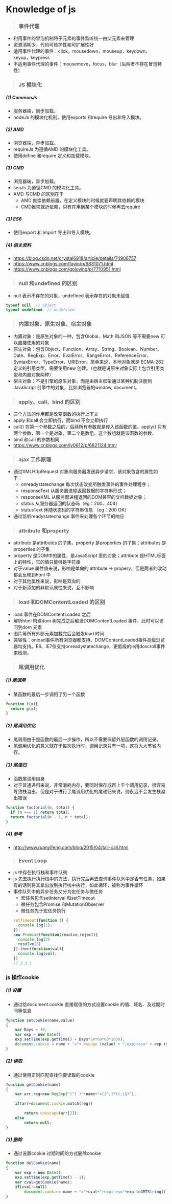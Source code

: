# Knowledge of js
> ### 事件代理
- 利用事件的冒泡机制将子元素的事件监听统一由父元素来管理
- 资源消耗少，代码可维护性和可扩展性好
- 适用事件代理的事件：click，mousedown，mouseup，keydown，keyup，keypress
- 不适用事件代理的事件：mousemove，focus，blur（后两者不存在冒泡特性）

> ### JS 模块化
##### (1) CommonJs
- 服务器端，同步加载。
- nodeJs 的模块化机制，使用exports 和require 导出和导入模块。
##### (2) AMD
- 浏览器端，异步加载。
- requireJs 为遵循AMD 的模块化工具。
- 使用define 和require 定义和加载模块。
##### (3) CMD
- 浏览器端，异步加载。
- seaJs 为遵循CMD 的模块化工具。
- AMD 与CMD 的区别在于
    - AMD 推崇依赖前置，在定义模块的时候就要声明其依赖的模块
    - CMD推崇就近依赖，只有在用到某个模块的时候再去require 
##### (3) ES6
- 使用export 和 import 导出和导入模块。
##### (4) 相关资料
- https://blog.csdn.net/crystal6918/article/details/74906757
- https://www.cnblogs.com/fayin/p/6831071.html
- https://www.cnblogs.com/goloving/p/7710951.html

> ### null 和undefined 的区别
- null 表示不存在的对象，undefined 表示存在的对象未赋值
```js
typeof null  // object
typeof undefined  // undefined
```

> ### 内置对象、原生对象、宿主对象
- 内置对象：是原生对象的一种，包含Global、Math 和JSON 等不需要new 可以直接使用的对象
- 原生对象：包含Object、Function、Array、String、Boolean、Number、Date、RegExp、Error、EvalError、RangeError、ReferenceError、SyntaxError、TypeError、URIError。简单来说，本地对象就是 ECMA-262 定义的引用类型，需要使用new 创建。（也就是说原生对象实际上包含引用类型和内置对象两种）
- 宿主对象：不是引擎的原生对象，而是由宿主框架通过某种机制注册到JavaScript 引擎中的对象，比如浏览器的window, document。

> ### apply、call、bind 的区别
- 三个方法的作用都是改变函数的执行上下文
- apply 和call 会立即执行，而bind 不会立即执行
- call() 在第一个参数之后的，后续所有参数就是传入该函数的值。apply() 只有两个参数，第一个是对象，第二个是数组，这个数组就是该函数的参数。
- bind 和call 的参数相同
- https://www.cnblogs.com/ly0612/p/6821124.html

> ### ajax 工作原理
- 通过XMLHttpRequest 对象向服务器发送异步请求，该对象包含的属性如下：
    - onreadystatechange 每次状态改变所触发事件的事件处理程序；
    - responseText 从服务器进程返回数据的字符串形式；
    - responseXML 从服务器进程返回的DOM兼容的文档数据对象；
    - status 从服务器返回的状态码（eg：200、404）
    - statusText 伴随状态码的字符串信息 （eg：200 OK）
- 通过监听readystatechange 事件来处理各个环节的响应

> ### attribute 和property
- attribute 是attributes 的子集，property 是properties 的子集；attributes 是properties 的子集
- property 是DOM中的属性，是JavaScript 里的对象；attribute 是HTML标签上的特性，它的值只能够是字符串
- 对于value 属性值来说，影响是单向的 attribute -> propery，但是两者的改动都会反映到html 中
- 对于其他属性来说，影响是双向的
- 对于新添加的非默认属性来说，互不影响

> ### load 和DOMContentLoaded 的区别
- load 事件在DOMContentLoaded 之后
- 解析html 构建dom 树完成之后触发DOMContentLoaded 事件，此时可以访问到dom 元素
- 图片等所有外部元素加载完后会触发load 时间
- 兼容性：onload事件所有浏览器都支持，DOMContentLoaded事件高级浏览器均支持。E6、IE7仅支持onreadystatechange，更低级的ie用doscroll事件来检测。

> ### 尾调用优化
##### (1) 尾调用
- 某函数的最后一步调用了另一个函数
```js
function f(x){
  return g(x);
}
```
##### (2) 尾调用优化
- 尾调用由于是函数的最后一步操作，所以不需要保留外层函数的调用记录。
- 尾调用优化的意义就在于每次执行时，调用记录只有一项，这将大大节省内存。
##### (3) 尾递归
- 函数尾调用自身
- 对于普通递归来说，非常消耗内存，要同时保存成百上千个调用记录，很容易导致栈溢出，但是对于进行了尾调用优化的尾递归来说，则永远不会发生栈溢出错误
```js
function factorial(n, total) {
  if (n === 1) return total;
  return factorial(n - 1, n * total);
}
```
##### (4) 参考
- http://www.ruanyifeng.com/blog/2015/04/tail-call.html

> ### Event Loop
- js 中存在执行栈和事件队列
- js 先去执行执行栈中的方法，执行完后再去查询事件队列中是否有任务，如果有的话则将其拿出放到执行栈中执行，如此循环，被称为事件循环
- 事件队列中的异步任务又分为宏任务与微任务
    - 宏任务包含setInterval 和setTimeout
    - 微任务包含Promise 和MutationObserver
    - 微任务先于宏任务执行
    ```js
    setTimeout(function () {
      console.log(1);
    });
    new Promise(function(resolve,reject){
      console.log(2)
      resolve(3)
    }).then(function(val){
      console.log(val);
    })
    // 2 3 1
    ```

### js 操作cookie
##### (1) 设置
- 通过给document.cookie 直接赋值的方式设置cookie 的值、域名、及过期时间等信息
```js
function setCookie(name,value) 
{ 
    var Days = 30; 
    var exp = new Date(); 
    exp.setTime(exp.getTime() + Days*24*60*60*1000); 
    document.cookie = name + "="+ escape (value) + ";expires=" + exp.toGMTString(); 
} 
```
##### (2) 读取
- 通过使用正则匹配查找你要读取的cookie
```js
function getCookie(name) 
{ 
    var arr,reg=new RegExp("(^| )"+name+"=([^;]*)(;|$)");
 
    if(arr=document.cookie.match(reg))
 
        return unescape(arr[2]); 
    else 
        return null; 
} 
```
##### (3) 删除
- 通过设置cookie 过期时间的方式删除cookie
```js
function delCookie(name) 
{ 
    var exp = new Date(); 
    exp.setTime(exp.getTime() - 1); 
    var cval=getCookie(name); 
    if(cval!=null) 
        document.cookie= name + "="+cval+";expires="+exp.toGMTString(); 
} 
```